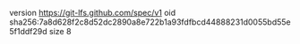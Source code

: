 version https://git-lfs.github.com/spec/v1
oid sha256:7a8d628f2c8d52dc2890a8e722b1a93fdfbcd44888231d0055bd55e5f1ddf29d
size 8
